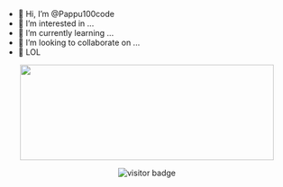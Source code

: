 - 👋 Hi, I’m @Pappu100code
- 👀 I’m interested in ...
- 🌱 I’m currently learning ...
- 💞️ I’m looking to collaborate on ...
- 📢 LOL

<p>
<p align='center'>
<a style="text-decoration: none;" href="https://youtube.com/c/sh3ee">
  <img align="center" width=450 height=170 align="center" src="https://github-readme-stats.vercel.app/api?username=Pappu100code&theme=gotham&show_icons=true&bg_color=0D1117&hide_border=true"/>
</a>

<p align='center'>
  <img src="https://visitor-badge.glitch.me/badge?page_id=Pappu100code&left_color=blue&right_color=red" alt="visitor badge"/>
</p>
<!---
Pappu100code/Pappu100code is a ✨ special ✨ repository because its `README.md` (this file) appears on your GitHub profile.
You can click the Preview link to take a look at your changes.
--->
